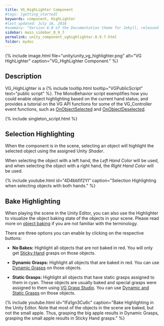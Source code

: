 ```yaml
---
title: VG_HighLighter Component
#tags: [getting_started]
keywords: component, HighLighter
#last_updated: July 16, 2016
#summary: "Version 6.0 of the Documentation theme for Jekyll, released July 4, 2016, implements relative links so you can view the files offline or on any server without configuring urls and baseurls. Additionally, you can store pages in subdirectories. Templates for alerts and images are available."
sidebar: main_sidebar_0_9_7
permalink: unity_component_vghighlighter.0.9.7.html
folder: mydoc
---
```


{% include image.html file="unity/unity_vg_highlighter.png" alt="VG HighLighter" caption="VG_HighLighter Component." %}

## Description

VG_HighLighter is a {% include tooltip.html tooltip="VGPublicScript" text="public script" %}.
The MonoBehavior script exemplifies how you could enable object highlighting based on the current hand status; 
and provides a tutorial on the VG API functions for some of the VG_Controller event functions, 
such as [OnObjectSelected](virtualgrasp_unityapi.0.9.7.html#onobjectselected) and [OnObjectDeselected](virtualgrasp_unityapi.0.9.7.html#onobjectdeselected).

{% include singleton_script.html %}

<!--{% include youtube.html id="FX4HQCO_hd8" %}-->

## Selection Highlighting

When the component is in the scene, selecting an object will highlight the selected object using the assigned Unity *Shader*.

When selecting the object with a left hand, the *Left Hand Color* will be used, and when selecting the object with a right hand, the *Right Hand Color* will be used.

{% include youtube.html id="4D4bbfif2YI" caption="Selection Highlighting when selecting objects with both hands." %}

## Bake Highlighting

When playing the scene in the Unity Editor, you can also use the Highlighter to visualize the object baking state of the objects in your scene. 
Please read more on [object baking](object_baking.0.9.7.html) if you are not familiar with the terminology.

There are three options you can enable by clicking on the respective buttons:

* **No Bakes:** Highlight all objects that are not baked in red. You will only get [Sticky Hand](grasp_interaction.0.9.7.html#grasp-interaction-type) grasps on those objects.

* **Dynamic Grasps:** Highlight all objects that are baked in red. You can use [Dynamic Grasps](grasp_interaction.0.9.7.html#grasp-synthesis-method) on those objects.

* **Static Grasps:** Highlight all objects that have static grasps assigned to them in cyan. These objects are usually baked and special grasps were assigned to them using [VG Grasp Studio](unity_component_vggraspstudio.0.9.7.html). You can use [Dynamic and Static Grasps](grasp_interaction.0.9.7.html#grasp-synthesis-method) on those objects.

{% include youtube.html id="lFa1gn3Cu6c" caption="Bake Highlighting in the Unity Editor. Note that most of the objects in the scene are baked, but not the small apple. Thus, grasping the big apple results in Dynamic Grasps, grasping the small apple results in Sticky Hand grasps." %}

